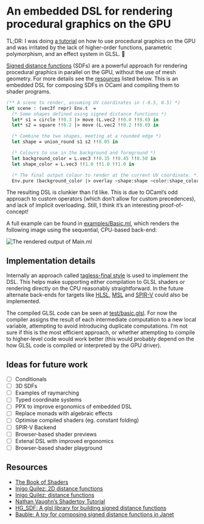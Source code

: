 # An embedded DSL for rendering procedural graphics on the GPU

TL;DR: I was doing [a tutorial](https://inspirnathan.com/posts/47-shadertoy-tutorial-part-1/)
on how to use procedural graphics on the GPU and was irritated by the lack of
higher-order functions, parametric polymorphism, and an effect system in GLSL. 🥲

[Signed distance functions] (SDFs) are a powerful approach for rendering
procedural graphics in parallel on the GPU, without the use of mesh geometry.
For more details see the  [resources](#resources) listed below. This is an
embedded DSL for composing SDFs in OCaml and compiling them to shader programs.

<!-- $MDX file=examples/readme.ml,part=scene -->
```ocaml
(** A scene to render, assuming UV coordinates in (-0.5, 0.5) *)
let scene : (vec3f repr) Env.t  =
  (* Some shapes defined using signed distance functions *)
  let* s1 = circle !!0.3 |> move (L.vec2 !!0.0 !!0.0) in
  let* s2 = square !!0.2 |> move (L.vec2 !!0.2 !!0.0) in

  (* Combine the two shapes, meeting at a rounded edge *)
  let shape = union_round s1 s2 !!0.05 in

  (* Colours to use in the background and foreground *)
  let background_color = L.vec3 !!0.35 !!0.45 !!0.50 in
  let shape_color = L.vec3 !!1.0 !!1.0 !!1.0 in

  (* The final output colour to render at the current UV coordinate. *)
  Env.pure (background_color |> overlay ~shape:shape ~color:shape_color)
```

The resulting DSL is clunkier than I’d like. This is due to OCaml’s odd approach
to custom operators (which don’t allow for custom precedences), and lack of
implicit overloading. Still, I think it’s an interesting proof-of-concept!

A full example can be found in [examples/Basic.ml](./examples/basic.ml), which
renders the following image using the sequential, CPU-based back-end:

![The rendered output of Main.ml](./test/readme.png)

## Implementation details

Internally an approach called [tagless-final style] is used to implement the DSL.
This helps make supporting either compilation to GLSL shaders or rendering
directly on the CPU reasonably straightforward. In the future alternate
back-ends for targets like [HLSL], [MSL] and [SPIR-V] could also be implemented.

The compiled GLSL code can be seen at [test/basic.glsl](./test/basic.glsl).
For now the compiler assigns the result of each intermediate computation to a
new local variable, attempting to avoid introducing duplicate computations.
I’m not sure if this is the most efficient approach, or whether attempting to
compile to higher-level code would work better (this would probably depend on
the how GLSL code is compiled or interpreted by the GPU driver).

[Signed distance functions]: https://en.wikipedia.org/wiki/Signed_distance_function
[tagless-final style]: https://okmij.org/ftp/tagless-final/
[Shadertoy]: https://www.shadertoy.com
[HLSL]: https://learn.microsoft.com/en-us/windows/win32/direct3dhlsl/dx-graphics-hlsl
[MSL]: https://developer.apple.com/metal/Metal-Shading-Language-Specification.pdf
[SPIR-V]: https://www.khronos.org/spir/

## Ideas for future work

- [ ] Conditionals
- [ ] 3D SDFs
- [ ] Examples of raymarching
- [ ] Typed coordinate systems
- [ ] PPX to improve ergonomics of embedded DSL
- [ ] Replace monads with algebraic effects
- [ ] Optimise compiled shaders (eg. constant folding)
- [ ] SPIR-V Backend
- [ ] Browser-based shader previews
- [ ] Extenal DSL with improved ergonomics
- [ ] Browser-based shader playground

## Resources

- [The Book of Shaders](https://thebookofshaders.com/)
- [Inigo Quilez: 2D distance functions](https://iquilezles.org/articles/distfunctions2d/)
- [Inigo Quilez: distance functions](https://iquilezles.org/articles/distfunctions/)
- [Nathan Vaughn’s Shadertoy Tutorial](https://inspirnathan.com/posts/47-shadertoy-tutorial-part-1/)
- [HG_SDF: A glsl library for building signed distance functions](https://mercury.sexy/hg_sdf/)
- [Bauble: A toy for composing signed distance functions in Janet](https://bauble.studio/)
